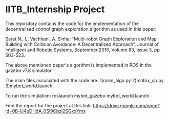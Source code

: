 # IITB_Internship Project

This repository contains the code for the implementation of the decentralised control graph exploration algorithm as used in this paper:

Sarat N., L. Vachhani, A. Sinha: “Multi-robot Graph Exploration and Map Building with Collision Avoidance: A Decentralized Approach”, Journal of Intelligent and Robotic Systems, September 2016, Volume 83, Issue 3, pp 503-523.


The above mentioned paper's algorithm is implemented in ROS in the gazebo v7.8 simulator 

The main files associated with the code are:
1)main_algo.py
2)matrix_op.py
3)mybot_world.launch

To run the simulation:
roslaunch mybot_gazebo mybot_world.launch

Find the report for the project at this link:
                  https://drive.google.com/open?id=0B-lJ4uDHdA_0Sl9Cbzl2SGkxYms
